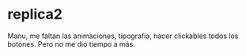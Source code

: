 # replica2

Manu, me faltan las animaciones, tipografia, hacer clickables todos los botones. Pero no me dio tiempo a más.